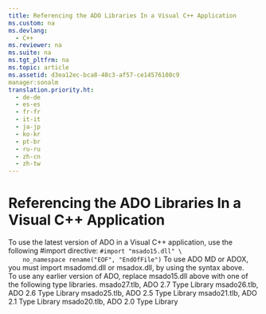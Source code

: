 ```yaml
---
title: Referencing the ADO Libraries In a Visual C++ Application
ms.custom: na
ms.devlang: 
  - C++
ms.reviewer: na
ms.suite: na
ms.tgt_pltfrm: na
ms.topic: article
ms.assetid: d3ea12ec-bca8-48c3-af57-ce14576108c9
manager:sonalm
translation.priority.ht: 
  - de-de
  - es-es
  - fr-fr
  - it-it
  - ja-jp
  - ko-kr
  - pt-br
  - ru-ru
  - zh-cn
  - zh-tw
---
```

# Referencing the ADO Libraries In a Visual C++ Application
<?xml version="1.0" encoding="utf-8"?>
<developerConceptualDocument xmlns="http://ddue.schemas.microsoft.com/authoring/2003/5" xmlns:xlink="http://www.w3.org/1999/xlink" xmlns:xsi="http://www.w3.org/2001/XMLSchema-instance" xsi:schemaLocation="http://ddue.schemas.microsoft.com/authoring/2003/5 http://dduestorage.blob.core.windows.net/ddueschema/developer.xsd">
  <introduction>
    <para>To use the latest version of ADO in a Visual C++ application, use the following <codeInline>#import</codeInline> directive:</para>
    <code>#import "msado15.dll" \
    no_namespace rename("EOF", "EndOfFile")</code>
    <para>To use ADO MD or ADOX, you must import <legacyItalic>msadomd.dll</legacyItalic> or <legacyItalic>msadox.dll</legacyItalic>, by using the syntax above.</para>
  </introduction>
  <section>
    <title>Backward Compatibility</title>
    <content>
      <para>To use any earlier version of ADO, replace <legacyItalic>msado15.dll</legacyItalic> above with one of the following type libraries.  </para>
      <list class="bullet">
        <listItem>
          <para>             <legacyItalic>msado27.tlb</legacyItalic>, ADO 2.7 Type Library</para>
        </listItem>
        <listItem>
          <para>             <legacyItalic>msado26.tlb</legacyItalic>, ADO 2.6 Type Library</para>
        </listItem>
        <listItem>
          <para>             <legacyItalic>msado25.tlb</legacyItalic>, ADO 2.5 Type Library</para>
        </listItem>
        <listItem>
          <para>             <legacyItalic>msado21.tlb</legacyItalic>, ADO 2.1 Type Library</para>
        </listItem>
        <listItem>
          <para>             <legacyItalic>msado20.tlb</legacyItalic>, ADO 2.0 Type Library</para>
        </listItem>
      </list>
    </content>
  </section>
  <relatedTopics />
</developerConceptualDocument>